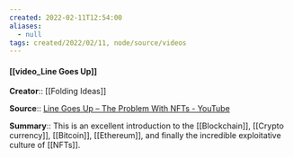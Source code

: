 ```yaml
---
created: 2022-02-11T12:54:00 
aliases:
  - null
tags: created/2022/02/11, node/source/videos
---
```


#### [[video_Line Goes Up]]
**Creator**:: [[Folding Ideas]]
 
**Source**:: [Line Goes Up – The Problem With NFTs - YouTube](https://www.youtube.com/watch?v=YQ_xWvX1n9g)

**Summary**:: This is an excellent introduction to the [[Blockchain]], [[Crypto currency]], [[Bitcoin]], [[Ethereum]], and finally the incredible exploitative culture of [[NFTs]]. 
